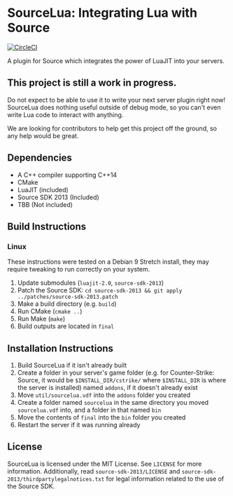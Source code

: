 # SourceLua: Integrating Lua with Source #

[![CircleCI](https://circleci.com/gh/FiniteReality/SourceLua/tree/master.svg?style=svg)](https://circleci.com/gh/FiniteReality/SourceLua/tree/master)

A plugin for Source which integrates the power of LuaJIT into your servers.

## This project is still a work in progress. ##

Do not expect to be able to use it to write your next server plugin right
now! SourceLua does nothing useful outside of debug mode, so you can't even
write Lua code to interact with anything.

We are looking for contributors to help get this project off the ground,
so any help would be great.

## Dependencies ##

- A C++ compiler supporting C++14
- CMake
- LuaJIT (included)
- Source SDK 2013 (Included)
- TBB (Not included)

## Build Instructions ##

### Linux ###
These instructions were tested on a Debian 9 Stretch install, they may
require tweaking to run correctly on your system.
1. Update submodules (`luajit-2.0`, `source-sdk-2013`)
2. Patch the Source SDK:
  `cd source-sdk-2013 && git apply ../patches/source-sdk-2013.patch`
3. Make a build directory (e.g. `build`)
4. Run CMake (`cmake ..`)
5. Run Make (`make`)
6. Build outputs are located in `final`

## Installation Instructions ##

1. Build SourceLua if it isn't already built
2. Create a folder in your server's game folder (e.g. for Counter-Strike:
   Source, it would be `$INSTALL_DIR/cstrike/` where `$INSTALL_DIR` is where
   the server is installed) named `addons`, if it doesn't already exist
3. Move `util/sourcelua.vdf` into the `addons` folder you created
3. Create a folder named `sourcelua` in the same directory you moved
   `sourcelua.vdf` into, and a folder in that named `bin`
4. Move the contents of `final` into the `bin` folder you created
5. Restart the server if it was running already

## License ##

SourceLua is licensed under the MIT License. See `LICENSE` for more
information. Additionally, read `source-sdk-2013/LICENSE` and
`source-sdk-2013/thirdpartylegalnotices.txt` for legal information related to
the use of the Source SDK.
